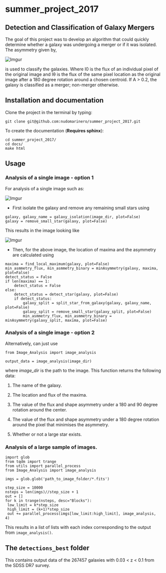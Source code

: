 summer_project_2017
===================

Detection and Classification of Galaxy Mergers
----------------------------------------------

The goal of this project was to develop an algorithm that could quickly
determine whether a galaxy was undergoing a merger or if it was isolated. The
asymmetry given by,

![Imgur](https://i.imgur.com/syGukgyt.png)

is used to classify the galaxies. Where I0 is the flux of an individual pixel of
the original image and Iθ is the flux of the same pixel location as the original
image after a 180 degree rotation around a chosen centroid. If A \> 0.2, the
galaxy is classified as a merger; non-merger otherwise.

Installation and documentation
------------------------------

Clone the project in the terminal by typing:

~~~~~~~~~~~~~~~~~~~~~~~~~~~~~~~~~~~~~~~~~~~~~~~~~~~~~~~~~~~~~~~~~~~~~~~~~~~~~~~~
git clone git@github.com:nudomarinero/summer_project_2017.git
~~~~~~~~~~~~~~~~~~~~~~~~~~~~~~~~~~~~~~~~~~~~~~~~~~~~~~~~~~~~~~~~~~~~~~~~~~~~~~~~

To create the documentation (**Requires sphinx**):

~~~~~~~~~~~~~~~~~~~~~~~~~~~~~~~~~~~~~~~~~~~~~~~~~~~~~~~~~~~~~~~~~~~~~~~~~~~~~~~~
cd summer_project_2017/
cd docs/
make html
~~~~~~~~~~~~~~~~~~~~~~~~~~~~~~~~~~~~~~~~~~~~~~~~~~~~~~~~~~~~~~~~~~~~~~~~~~~~~~~~

Usage
-----

### Analysis of a single image - option 1

For analysis of a single image such as:

![Imgur](https://i.imgur.com/AbE3Eoym.png)

-   First isolate the galaxy and remove any remaining small stars using

~~~~~~~~~~~~~~~~~~~~~~~~~~~~~~~~~~~~~~~~~~~~~~~~~~~~~~~~~~~~~~~~~~~~~~~~~~~~~~~~
galaxy, galaxy_name = galaxy_isolation(image_dir, plot=False)
galaxy = remove_small_star(galaxy, plot=False)
~~~~~~~~~~~~~~~~~~~~~~~~~~~~~~~~~~~~~~~~~~~~~~~~~~~~~~~~~~~~~~~~~~~~~~~~~~~~~~~~

This results in the image looking like

![Imgur](https://i.imgur.com/MBuQvkCm.png)

-   Then, for the above image, the location of maxima and the asymmetry are
    calculated using

~~~~~~~~~~~~~~~~~~~~~~~~~~~~~~~~~~~~~~~~~~~~~~~~~~~~~~~~~~~~~~~~~~~~~~~~~~~~~~~~
maxima = find_local_maximum(galaxy, plot=False)
min_asmmetry_flux, min_asmmetry_binary = minAsymmetry(galaxy, maxima, plot=False) 
detect_status = False
if len(maxima) == 1:
    detect_status = False
else:
    detect_status = detect_star(galaxy, plot=False) 
    if detect_status:
        galaxy_split = split_star_from_galaxy(galaxy, galaxy_name, plot=False)
        galaxy_split = remove_small_star(galaxy_split, plot=False)
        min_asmmetry_flux, min_asmmetry_binary = minAsymmetry(galaxy_split, maxima, plot=False)
~~~~~~~~~~~~~~~~~~~~~~~~~~~~~~~~~~~~~~~~~~~~~~~~~~~~~~~~~~~~~~~~~~~~~~~~~~~~~~~~

### Analysis of a single image - option 2

Alternatively, can just use

~~~~~~~~~~~~~~~~~~~~~~~~~~~~~~~~~~~~~~~~~~~~~~~~~~~~~~~~~~~~~~~~~~~~~~~~~~~~~~~~
from Image_Analysis import image_analysis

output_data = image_analysis(image_dir)
~~~~~~~~~~~~~~~~~~~~~~~~~~~~~~~~~~~~~~~~~~~~~~~~~~~~~~~~~~~~~~~~~~~~~~~~~~~~~~~~

where *image_dir* is the path to the image. This function returns the following
data:

1.  The name of the galaxy.

2.  The location and flux of the maxima.

3.  The value of the flux and shape asymmetry under a 180 and 90 degree rotation
    around the center.

4.  The value of the flux and shape asymmetry under a 180 degree rotation around
    the pixel that minimises the asymmetry.

5.  Whether or not a large star exists.

### Analysis of a large sample of images.

~~~~~~~~~~~~~~~~~~~~~~~~~~~~~~~~~~~~~~~~~~~~~~~~~~~~~~~~~~~~~~~~~~~~~~~~~~~~~~~~
import glob
from tqdm import trange
from utils import parallel_process
from Image_Analysis import image_analysis

imgs = glob.glob('path_to_image_folder/*.fits')

step_size = 10000
nsteps = len(imgs)//step_size + 1
out = []
for k in trange(nsteps, desc="Blocks"):
 low_limit = k*step_size
 high_limit = (k+1)*step_size
 out += parallel_process(imgs[low_limit:high_limit], image_analysis, 4)
~~~~~~~~~~~~~~~~~~~~~~~~~~~~~~~~~~~~~~~~~~~~~~~~~~~~~~~~~~~~~~~~~~~~~~~~~~~~~~~~

This results in a list of lists with each index corresponding to the output from
`image_analysis()`.

The `detections_best` folder
----------------------------

This contains output data of the 267457 galaxies with 0.03 \< z \< 0.1 from the
SDSS DR7 survey.
